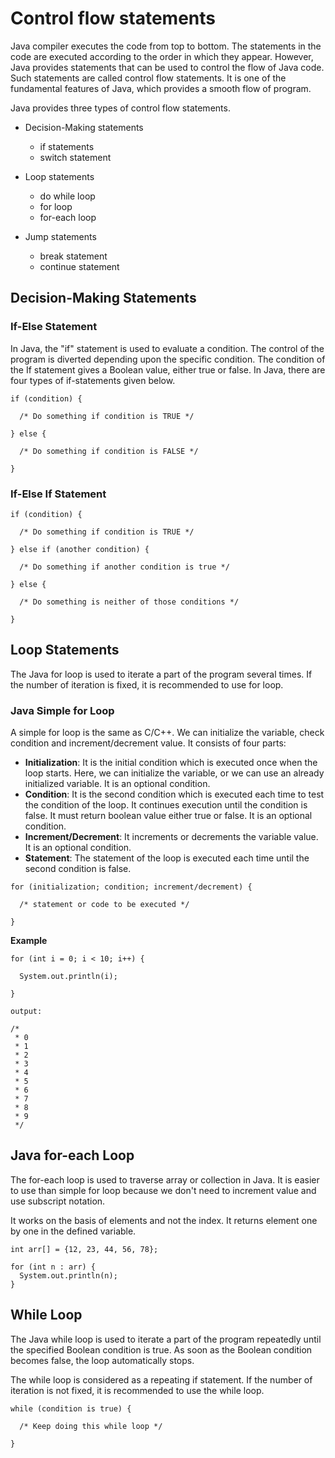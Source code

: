 # Control flow statements

Java compiler executes the code from top to bottom. The statements in the code are executed according to the order in
which they appear. However, Java provides statements that can be used to control the flow of Java code. Such statements
are called control flow statements. It is one of the fundamental features of Java, which provides a smooth flow of
program.

Java provides three types of control flow statements.

- Decision-Making statements
    - if statements
    - switch statement


- Loop statements
    - do while loop
    - for loop
    - for-each loop


- Jump statements
    - break statement
    - continue statement

## Decision-Making Statements

### If-Else Statement

In Java, the "if" statement is used to evaluate a condition. The control of the program is diverted depending upon the
specific condition. The condition of the If statement gives a Boolean value, either true or false. In Java, there are
four types of if-statements given below.

```
if (condition) {

  /* Do something if condition is TRUE */
  
} else {

  /* Do something if condition is FALSE */
  
}
```

### If-Else If Statement

```
if (condition) {

  /* Do something if condition is TRUE */
  
} else if (another condition) {

  /* Do something if another condition is true */
  
} else {
  
  /* Do something is neither of those conditions */
  
}
```

## Loop Statements

The Java for loop is used to iterate a part of the program several times. If the number of iteration is fixed, it is
recommended to use for loop.

### Java Simple for Loop

A simple for loop is the same as C/C++. We can initialize the variable, check condition and increment/decrement value.
It consists of four parts:

- **Initialization**: It is the initial condition which is executed once when the loop starts. Here, we can initialize
  the variable, or we can use an already initialized variable. It is an optional condition.
- **Condition**: It is the second condition which is executed each time to test the condition of the loop. It continues
  execution until the condition is false. It must return boolean value either true or false. It is an optional
  condition.
- **Increment/Decrement**: It increments or decrements the variable value. It is an optional condition.
- **Statement**: The statement of the loop is executed each time until the second condition is false.

```
for (initialization; condition; increment/decrement) {

  /* statement or code to be executed */
      
}
```

**Example**

```
for (int i = 0; i < 10; i++) {

  System.out.println(i);
  
}

output:

/* 
 * 0
 * 1
 * 2
 * 3
 * 4
 * 5
 * 6
 * 7
 * 8
 * 9
 */ 
```

## Java for-each Loop

The for-each loop is used to traverse array or collection in Java. It is easier to use than simple for loop because we
don't need to increment value and use subscript notation.

It works on the basis of elements and not the index. It returns element one by one in the defined variable.

```
int arr[] = {12, 23, 44, 56, 78};

for (int n : arr) {
  System.out.println(n);
}
```

## While Loop

The Java while loop is used to iterate a part of the program repeatedly until the specified Boolean condition is true.
As soon as the Boolean condition becomes false, the loop automatically stops.

The while loop is considered as a repeating if statement. If the number of iteration is not fixed, it is recommended to
use the while loop.

```
while (condition is true) {     

  /* Keep doing this while loop */
  
}    
```